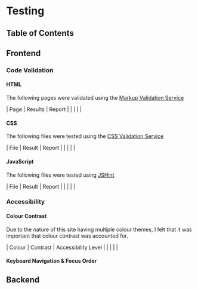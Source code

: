 # Testing

## Table of Contents

## Frontend

### Code Validation

#### HTML

The following pages were validated using the [Markup Validation Service](https://validator.w3.org/)

| Page | Results | Report |
| | | |

#### CSS

The following files were tested using the [CSS Validation Service](https://jigsaw.w3.org/css-validator/)

| File | Result | Report |
| | | |

#### JavaScript

The following files were tested using [JSHint](https://jshint.com/)

| File | Result | Report |
| | | |

### Accessibility

#### Colour Contrast

Due to the nature of this site having multiple colour themes, I felt that it was important that colour contrast was accounted for.

| Colour | Contrast | Accessibility Level |
| | | |

#### Keyboard Navigation & Focus Order

## Backend

